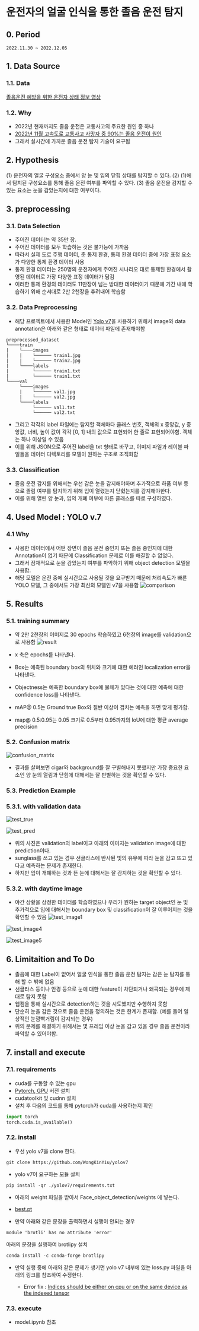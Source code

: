 # 운전자의 얼굴 인식을 통한 졸음 운전 탐지

## 0. Period

    2022.11.30 ~ 2022.12.05

## 1. Data Source

### 1.1. Data

[졸음운전 예방을 위한 운전자 상태 정보 영상](https://www.aihub.or.kr/aihubdata/data/view.do?currMenu=115&topMenu=100&aihubDataSe=realm&dataSetSn=173)

### 1.2. Why

- 2022년 현재까지도 졸음 운전은 교통사고의 주요한 원인 중 하나
- [2022년 11월 고속도로 교통사고 사망자 중 90%는 졸음 운전이 원인](https://newsis.com/view/?id=NISX20221125_0002100808&cID=10401&pID=10400)
- 그래서 실시간에 가까운 졸음 운전 탐지 기술이 요구됨

## 2. Hypothesis

 (1) 운전자의 얼굴 구성요소 중에서 양 눈 및 입의 닫힘 상태를 탐지할 수 있다.
 (2) (1)에서 탐지된 구성요소를 통해 졸음 운전 여부를 파악할 수 있다.
 (3) 졸음 운전을 감지할 수 있는 요소는 눈을 감았는지에 대한 여부이다.

## 3. preprocessing

### 3.1. Data Selection

 - 주어진 데이터는 약 35만 장.
 - 주어진 데이터를 모두 학습하는 것은 불가능에 가까움
 - 따라서 실제 도로 주행 데이터, 준 통제 환경, 통제 환경 데이터 중에 가장 표정 요소가 다양한 통제 환경 데이터 사용 
 - 통제 환경 데이터는 250명의 운전자에게 주어진 시나리오 대로 통제된 환경에서 촬영된 데이터로 가장 다양한 표정 데이터가 담김
 - 이러한 통제 환경의 데이터도 11만장이 넘는 방대한 데이터이기 때문에 기간 내에 학습하기 위해 순서대로 2만 2천장을 추려내어 학습함

### 3.2. Data Preprocessing
- 해당 프로젝트에서 사용한 Model인 [Yolo v7](https://github.com/WongKinYiu/yolov7)을 사용하기 위해서 image와 data annotation은 아래와 같은 형태로 데이터 파일에 존재해야함
```
preprocessed_dataset
└────train
|    └────images
|    |    └────── train1.jpg    
|    |    └────── train2.jpg
|    └────labels
|         └────── train1.txt    
|         └────── train1.txt
└────val
     └────images
     |    └────── val1.jpg    
     |    └────── val2.jpg
     └────labels
          └────── val1.txt    
          └────── val2.txt
```
- 그리고 각각의 label 파일에는 탐지할 객체마다 클래스 번호, 객체의 x 중앙값, y 중앙값, 너비, 높이 값이 각각 [0, 1] 내의 값으로 표현되어 한 줄로 표현되어야함. 객체는 하나 이상일 수 있음
- 이를 위해 JSON으로 주어진 label을 txt 형태로 바꾸고, 이미지 파일과 레이블 파일들을 데이터 디렉토리를 모델이 원하는 구조로 조직화함

### 3.3. Classification
- 졸음 운전 감지를 위해서는 우선 감은 눈을 감지해야하며 추가적으로 하품 여부 등으로 졸림 여부를 탐지하기 위해 입이 열렸는지 닫혔는지를 감지해야한다.
- 이를 위해 열린 양 눈과, 입의 개폐 여부에 따른 클래스를 따로 구성하였다.
  
## 4. Used Model : YOLO v.7

### 4.1 Why

 - 사용한 데이터에서 어떤 장면이 졸음 운전 중인지 또는 졸음 중인지에 대한 Annotation이 없기 때문에 Classification 문제로 이를 해결할 수 없었다.
 - 그래서 잠재적으로 눈을 감았는지 여부를 파악하기 위해 object detection 모델을 사용함.
 - 해당 모델은 운전 중에 실시간으로 사용될 것을 요구받기 때문에 처리속도가 빠른 YOLO 모델, 그 중에서도 가장 최신의 모델인 v7을 사용함
![comparison](ref/compare.JPG)


## 5. Results

### 5.1. training summary

- 약 2만 2천장의 이미지로 30 epochs 학습하였고 6천장의 image를 validation으로 사용함
![result](Face_object_detection/yolov7_size640_epochs30_batch4/results.png)

- x 축은 epochs를 나타낸다.

- Box는 예측된 boundary box의 위치와 크기에 대한 에러인 localization error을 나타낸다.
- Objectness는 예측한 boundary box에 물체가 있다는 것에 대한 예측에 대한 confidence loss를 나타낸다. 
- mAP@ 0.5는 Ground true Box와 절반 이상이 겹치는 예측을 하면 맞게 평가함.
- map@ 0.5:0.95는 0.05 크기로 0.5부터 0.95까지의 IoU에 대한 평균 average precision

### 5.2. Confusion matrix

![confusion_matrix](Face_object_detection/yolov7_size640_epochs30_batch4/confusion_matrix.png)
- 결과를 살펴보면 cigar와 background를 잘 구별해내지 못했지만 가장 중요한 요소인 양 눈의 열림과 닫힘에 대해서는 잘 판별하는 것을 확인할 수 있다.


### 5.3. Prediction Example

### 5.3.1. with validation data
![test_true](Face_object_detection/yolov7_size640_epochs30_batch4/test_batch0_labels.jpg)

![test_pred](Face_object_detection/yolov7_size640_epochs30_batch4/test_batch0_pred.jpg)

- 위의 사진은 validation의 label이고 아래의 이미지는 validation image에 대한 prediction이다.
- sunglass를 쓰고 있는 경우 선글라스에 반사된 빛의 유무에 따라 눈을 감고 뜨고 있다고 예측하는 문제가 존재한다.
- 하지만 입이 개폐하는 것과 뜬 눈에 대해서는 잘 감지하는 것을 확인할 수 있다.

### 5.3.2. with daytime image

- 야간 상황을 상정한 데이터를 학습하였으나 우리가 원하는 target object인 눈 및 추가적으로 입에 대해서는 boundary box 및 classification이 잘 이루어지는 것을 확인할 수 있음
![test_image1](runs/detect/exp/image1.jpg)

![test_image4](runs/detect/exp6/image4.jpg)

![test_image5](runs/detect/exp8/image5.jpg)


## 6. Limitaition and To Do

- 졸음에 대한 Label이 없어서 얼굴 인식을 통한 졸음 운전 탐지는 감은 눈 탐지를 통해 할 수 밖에 없음
- 선글라스 등이나 안경 등으로 눈에 대한 feature이 차단되거나 왜곡되는 경우에 제대로 탐지 못함
- 웹캠을 통해 실시간으로 detection하는 것을 시도했지만 수행하지 못함
- 단순히 눈을 감은 것으로 졸음 운전을 정의하는 것은 한계가 존재함. (예를 들어 일상적인 눈깜빡거림이 감지되는 경우)
- 위의 문제를 해결하기 위해서는 몇 프레임 이상 눈을 감고 있을 경우 졸음 운전이라 파악할 수 있어야함.

## 7. install and execute

### 7.1. requirements

- cuda를 구동할 수 있는 gpu
- [Pytorch, GPU](https://pytorch.org/get-started/locally/) 버전 설치
- cudatoolkit 및 cudnn 설치
- 설치 후 다음의 코드를 통해 pytorch가 cuda를 사용하는지 확인

```python
import torch
torch.cuda.is_available()
```

### 7.2. install


- 우선 yolo v7을 clone 한다.

```shell
git clone https://github.com/WongKinYiu/yolov7
```

- yolo v7이 요구하는 모듈 설치

```
pip install -qr ./yolov7/requirements.txt
```


- 아래의 weight 파일을 받아서 Face_object_detection/weights 에 넣는다.

- [best.pt](https://drive.google.com/file/d/1r0bOTZMSbedLHN78KRZa6G2mcw_d6JEM/view?usp=sharing)

- 만약 아래와 같은 문장을 출력하면서 실행이 안되는 경우
```
module 'brotli' has no attribute 'error'
```
 아래의 문장을 실행하여 brotlipy 설치
 
    conda install -c conda-forge brotlipy

- 만약 실행 중에 아래와 같은 문제가 생기면 yolo v7 내부에 있는 loss.py 파일을 아래의 링크를 참조하여 수정한다.

  - Error fix : [Indices should be either on cpu or on the same device as the indexed tensor](https://stackoverflow.com/questions/74372636/indices-should-be-either-on-cpu-or-on-the-same-device-as-the-indexed-tensor)


### 7.3. execute

- model.ipynb 참조
